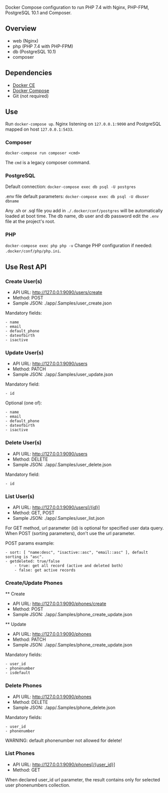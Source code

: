 Docker Compose configuration to run PHP 7.4 with Nginx, PHP-FPM, PostgreSQL 10.1 and Composer.

## Overview

* web (Nginx)
* php (PHP 7.4 with PHP-FPM)
* db (PostgreSQL 10.1)
* composer


## Dependencies


* [Docker CE](https://docs.docker.com/engine/installation/)
* [Docker Compose](https://docs.docker.com/compose/install)
* Git (not required)



## Use 

Run `docker-compose up`.
Nginx listening on `127.0.0.1:9090` and PostgreSQL mapped on host `127.0.0.1:5433`.


### Composer

`docker-compose run composer <cmd>`

The `cmd` is a legacy composer command.


### PostgreSQL

Default connection:
`docker-compose exec db psql -U postgres`

.env file default parameters:
`docker-compose exec db psql -U dbuser dbname`

Any .sh or .sql file you add in `./.docker/conf/postgres` will be automatically loaded at boot time.
The db name, db user and db password edit the `.env` file at the project's root.


### PHP

`docker-compose exec php php -v`
Change PHP configuration if needed: `.docker/conf/php/php.ini`.



## Use Rest API

### Create User(s)

* API URL: http://127.0.0.1:9090/users/create
* Method: POST
* Sample JSON: ./app/.Samples/user_create.json

Mandatory fields:
	
	- name
	- email 
	- default_phone
	- dateofbirth
	- isactive

### Update User(s)

* API URL: http://127.0.0.1:9090/users
* Method: PATCH
* Sample JSON: ./app/.Samples/user_update.json

Mandatory field:

	- id

Optional (one of):

	- name
	- email 
	- default_phone
	- dateofbirth
	- isactive


### Delete User(s)

* API URL: http://127.0.0.1:9090/users
* Method: DELETE
* Sample JSON: ./app/.Samples/user_delete.json

Mandatory field:

	- id


### List User(s)

* API URL: http://127.0.0.1:9090/users[/{id}]
* Method: GET, POST
* Sample JSON: ./app/.Samples/user_list.json

For GET method, url parameter (id) is optional for specified user data query. 
When POST (sorting parameters), don't use the url parameter.

POST params example:

	- sort: [ "name:desc", "isactive::asc", "email::asc" ], default sorting is "asc".
	- getdeleted: true/false
		- true: get all record (active and deleted both)
		- false: get active records


### Create/Update Phones

** Create
* API URL: http://127.0.0.1:9090/phones/create
* Method: POST
* Sample JSON: ./app/.Samples/phone_create_update.json

** Update
* API URL: http://127.0.0.1:9090/phones
* Method: PATCH
* Sample JSON: ./app/.Samples/phone_create_update.json

Mandatory fields:

	- user_id
	- phonenumber
	- isdefault

### Delete Phones

* API URL: http://127.0.0.1:9090/phones
* Method: DELETE
* Sample JSON: ./app/.Samples/phone_delete.json

Mandatory fields:

	- user_id
	- phonenumber

WARNING: default phonenumber not allowed for delete!



### List Phones

* API URL: http://127.0.0.1:9090/phones[/{user_id}]
* Method: GET

When declared user_id url parameter, the result contains only for selected user phonenumbers collection.




